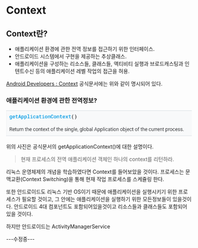 # Context

## Context란?

* 애플리케이션 환경에 관한 전역 정보를 접근하기 위한 인터페이스.
* 안드로이드 시스템에서 구현을 제공하는 추상클래스.
* 애플리케이션을 구성하는 리소스들, 클래스들, 액티비티 실행과 브로드캐스팅과 인텐트수신 등의 애플리케이션 레벨 작업의 접근을 허용. 

[Android Developers : Context](https://developer.android.com/reference/android/content/Context) 공식문서에는 위와 같이 명시되어 있다.

### 애플리케이션 환경에 관한 전역정보?

![](../.gitbook/assets/image%20%281%29.png)

위의 사진은 공식문서의 getApplicationContext\(\)에 대한 설명이다.

> 현재 프로세스의 전역 애플리케이션 객체인 하나의 context를 리턴하라.

리눅스 운영체제의 개념을 학습하였다면 Context를 들어보았을 것이다. 프로세스는 문맥교환\(Context Switching\)을 통해 현재 작업 프로세스를 스케쥴링 한다. 

또한 안드로이드도 리눅스 기반 OS이기 때문에 애플리케이션을 실행시키기 위한 프로세스가 필요할 것이고, 그 안에는 애플리케이션을 실행하기 위한 모든정보들이 있을것이다. 안드로이드 4대 컴포넌트도 포함되어있을것이고 리소스들과 클래스들도 포함되어있을 것이다. 

하지만 안드로이드는 ActivityManagerService 

---수정중---

